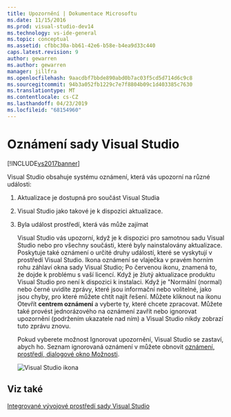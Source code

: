 ```yaml
---
title: Upozornění | Dokumentace Microsoftu
ms.date: 11/15/2016
ms.prod: visual-studio-dev14
ms.technology: vs-ide-general
ms.topic: conceptual
ms.assetid: cfbbc30a-bb61-42e6-b58e-b4ea9d33c440
caps.latest.revision: 9
author: gewarren
ms.author: gewarren
manager: jillfra
ms.openlocfilehash: 9aacdbf7bbde890abd0b7ac03f5cd5d714d6c9c8
ms.sourcegitcommit: 94b3a052fb1229c7e7f8804b09c1d403385c7630
ms.translationtype: MT
ms.contentlocale: cs-CZ
ms.lasthandoff: 04/23/2019
ms.locfileid: "68154960"
---
```

# <a name="visual-studio-notifications"></a>Oznámení sady Visual Studio
[!INCLUDE[vs2017banner](../includes/vs2017banner.md)]

Visual Studio obsahuje systému oznámení, která vás upozorní na různé události:

1. Aktualizace je dostupná pro součást Visual Studia

2. Visual Studio jako takové je k dispozici aktualizace.

3. Byla událost prostředí, která vás může zajímat

   Visual Studio vás upozorní, když je k dispozici pro samotnou sadu Visual Studio nebo pro všechny součásti, které byly nainstalovány aktualizace. Poskytuje také oznámení o určité druhy událostí, které se vyskytují v prostředí Visual Studio. Ikona oznámení se vlaječka v pravém horním rohu záhlaví okna sady Visual Studio; Po červenou ikonu, znamená to, že dojde k problému s vaší licencí. Když je žlutý aktualizace produktu Visual Studio pro není k dispozici k instalaci. Když je "Normální (normal) nebo černé uvidíte zprávy, které jsou informační nebo volitelné, jako jsou chyby, pro které můžete chtít najít řešení. Můžete kliknout na ikonu Otevřít **centrem oznámení** a vyberte ty, které chcete zpracovat. Můžete také provést jednorázového na oznámení zavřít nebo ignorovat upozornění (podržením ukazatele nad ním) a Visual Studio nikdy zobrazí tuto zprávu znovu.

   Pokud vyberete možnost Ignorovat upozornění, Visual Studio se zastaví, abych ho. Seznam ignorovaná oznámení v můžete obnovit [oznámení, prostředí, dialogové okno Možnosti](../ide/reference/notifications-environment-options-dialog-box.md).

   ![Visual Studio ikona](../ide/media/vs2015-notificationicon.png "vs2015_NotificationIcon")

## <a name="see-also"></a>Viz také
 [Integrované vývojové prostředí sady Visual Studio](../ide/visual-studio-ide.md)
